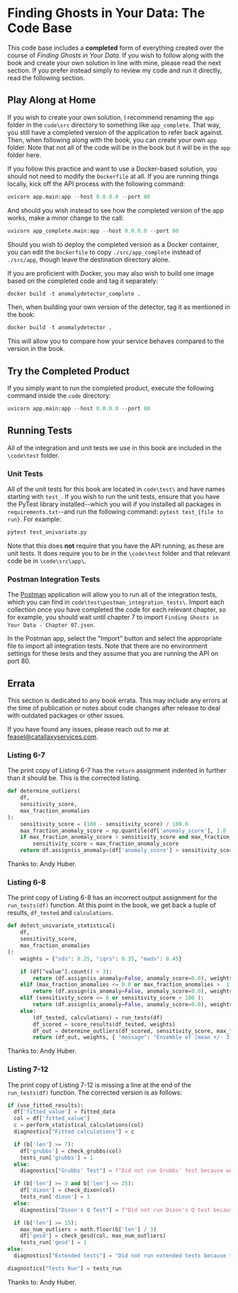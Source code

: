 # Finding Ghosts in Your Data:  The Code Base

This code base includes a **completed** form of everything created over the course of _Finding Ghosts in Your Data_.  If you wish to follow along with the book and create your own solution in line with mine, please read the next section.  If you prefer instead simply to review my code and run it directly, read the following section.

## Play Along at Home

If you wish to create your own solution, I recommend renaming the `app` folder in the `code\src` directory to something like `app_complete`.  That way, you still have a completed version of the application to refer back against.  Then, when following along with the book, you can create your own `app` folder.  Note that not all of the code will be in the book but it will be in the `app` folder here.

If you follow this practice and want to use a Docker-based solution, you should not need to modify the `Dockerfile` at all.  If you are running things locally, kick off the API process with the following command:

```python
uvicorn app.main:app --host 0.0.0.0 --port 80
```

And should you wish instead to see how the completed version of the app works, make a minor change to the call:

```python
uvicorn app_complete.main:app --host 0.0.0.0 --port 80
```

Should you wish to deploy the completed version as a Docker container, you can edit the `Dockerfile` to copy `./src/app_complete` instead of `./src/app`, though leave the destination directory alone.

If you are proficient with Docker, you may also wish to build one image based on the completed code and tag it separately:

```python
docker build -t anomalydetector_complete .
```

Then, when building your own version of the detector, tag it as mentioned in the book:

```python
docker build -t anomalydetector .
```

This will allow you to compare how your service behaves compared to the version in the book.

## Try the Completed Product

If you simply want to run the completed product, execute the following command inside the `code` directory:

```python
uvicorn app.main:app --host 0.0.0.0 --port 80
```

## Running Tests

All of the integration and unit tests we use in this book are included in the `\code\test` folder.

### Unit Tests

All of the unit tests for this book are located in `code\test\` and have names starting with `test_`.  If you wish to run the unit tests, ensure that you have the PyTest library installed--which you will if you installed all packages in `requirements.txt`--and run the following command:  `pytest test_{file to run}`.  For example:

```python
pytest test_univariate.py
```

Note that this does **not** require that you have the API running, as these are unit tests.  It does require you to be in the `\code\test` folder and that relevant code be in `\code\src\app\`.

### Postman Integration Tests

The [Postman](https://www.postman.com/) application will allow you to run all of the integration tests, which you can find in `code\test\postman_integration_tests\`.  Import each collection once you have completed the code for each relevant chapter, so for example, you should wait until chapter 7 to import `Finding Ghosts in Your Data - Chapter 07.json`.

In the Postman app, select the "Import" button and select the appropriate file to import all integration tests.  Note that there are no environment settings for these tests and they assume that you are running the API on port 80.

## Errata

This section is dedicated to any book errata.  This may include any errors at the time of publication or notes about code changes after release to deal with outdated packages or other issues.

If you have found any issues, please reach out to me at feasel@catallaxyservices.com.

### Listing 6-7

The print copy of Listing 6-7 has the `return` assignment indented in further than it should be.  This is the corrected listing.

```python
def determine_outliers(
    df,
    sensitivity_score,
    max_fraction_anomalies
):
    sensitivity_score = (100 - sensitivity_score) / 100.0
    max_fraction_anomaly_score = np.quantile(df['anomaly_score'], 1.0 - max_fraction_anomalies)
    if max_fraction_anomaly_score > sensitivity_score and max_fraction_anomalies < 1.0:
        sensitivity_score = max_fraction_anomaly_score
    return df.assign(is_anomaly=(df['anomaly_score'] > sensitivity_score))
```

Thanks to:  Andy Huber.

### Listing 6-8

The print copy of Listing 6-8 has an incorrect output assignment for the `run_tests(df)` function.  At this point in the book, we get back a tuple of results, `df_tested` and `calculations`.

```python
def detect_univariate_statistical(
    df,
    sensitivity_score,
    max_fraction_anomalies
):
    weights = {"sds": 0.25, "iqrs": 0.35, "mads": 0.45}

    if (df[‘value’].count() < 3):
        return (df.assign(is_anomaly=False, anomaly_score=0.0), weights, "Must have a minimum of at least three data points for anomaly detection.")
    elif (max_fraction_anomalies <= 0.0 or max_fraction_anomalies >  1.0):
        return (df.assign(is_anomaly=False, anomaly_score=0.0), weights, "Must have a valid max fraction of anomalies, 0 < x <= 1.0.")
    elif (sensitivity_score <= 0 or sensitivity_score > 100 ):
        return (df.assign(is_anomaly=False, anomaly_score=0.0), weights, "Must have a valid sensitivity score, 0 < x <= 100.")
    else:
        (df_tested, calculations) = run_tests(df)
        df_scored = score_results(df_tested, weights)
        df_out = determine_outliers(df_scored, sensitivity_score, max_fraction_anomalies)
        return (df_out, weights, { "message": "Ensemble of [mean +/- 3*SD, median +/- 1.5*IQR, median +/- 3*MAD].", "calculations": calculations})
```

Thanks to:  Andy Huber.

### Listing 7-12

The print copy of Listing 7-12 is missing a line at the end of the `run_tests(df)` function.  The corrected version is as follows:

```python
if (use_fitted_results):
  df['fitted_value'] = fitted_data
  col = df['fitted_value']
  c = perform_statistical_calculations(col)
  diagnostics["Fitted calculations"] = c

  if (b['len'] >= 7):
    df['grubbs'] = check_grubbs(col)
    tests_run['grubbs'] = 1
  else:
    diagnostics["Grubbs' Test"] = f"Did not run Grubbs' test because we need at least 7 observations but only had {b['len']}."

  if (b['len'] >= 3 and b['len'] <= 25):
    df['dixon'] = check_dixon(col)
    tests_run['dixon'] = 1
  else:
    diagnostics["Dixon's Q Test"] = f"Did not run Dixon's Q test because we need between 3 and 25 observations but had {b['len']}."

  if (b['len'] >= 15):
    max_num_outliers = math.floor(b['len'] / 3)
    df['gesd'] = check_gesd(col, max_num_outliers)
    tests_run['gesd'] = 1
else:
  diagnostics["Extended tests"] = "Did not run extended tests because the dataset was not normal and could not be normalized."

diagnostics["Tests Run"] = tests_run

```

Thanks to:  Andy Huber.
